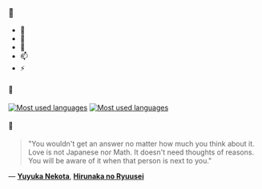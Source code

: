 ### 👋

- 🔭
- 🌱
- 💬
- 📫
- ⚡

#### 🧏

[![Most used languages](https://github-readme-stats-aynah.vercel.app/api/top-langs/?username=aynh&theme=solarized-dark&langs_count=6&layout=compact&hide_title=true)](https://github.com/anuraghazra/github-readme-stats#gh-dark-mode-only)
[![Most used languages](https://github-readme-stats-aynah.vercel.app/api/top-langs/?username=aynh&theme=solarized-light&langs_count=6&layout=compact&hide_title=true)](https://github.com/anuraghazra/github-readme-stats#gh-light-mode-only)

#### 💬

> "You wouldn't get an answer no matter how much you think about it. Love is not Japanese nor Math. It doesn't need thoughts of reasons. You will be aware of it when that person is next to you."

&mdash; [**Yuyuka Nekota**](https://myanimelist.net/character.php?q=Yuyuka%20Nekota&cat=character), [**Hirunaka no Ryuusei**](https://myanimelist.net/search/all?q=Hirunaka%20no%20Ryuusei&cat=all)
